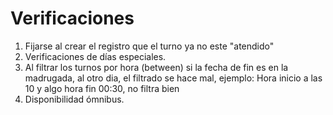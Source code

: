 # Verificaciones

1. Fijarse al crear el registro que el turno ya no este "atendido"
2. Verificaciones de días especiales.
3. Al filtrar los turnos por hora (between) si la fecha de fin es en la madrugada, al otro dia, el filtrado se hace mal, ejemplo: Hora inicio a las 10 y algo hora fin 00:30, no filtra bien
4. Disponibilidad ómnibus.